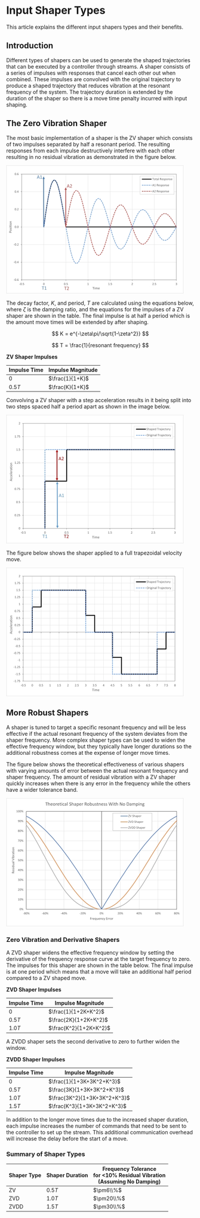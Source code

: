 # Input Shaper Types

This article explains the different input shapers types and their benefits.

## Introduction
Different types of shapers can be used to generate the shaped trajectories that can be executed by a controller through streams. A shaper consists of a series of impulses with responses that cancel each other out when combined. These impulses are convolved with the original trajectory to produce a shaped trajectory that reduces vibration at the resonant frequency of the system. The trajectory duration is extended by the duration of the shaper so there is a move time penalty incurred with input shaping.

## The Zero Vibration Shaper
The most basic implementation of a shaper is the ZV shaper which consists of two impulses separated by half a resonant period. The resulting responses from each impulse destructively interfere with each other resulting in no residual vibration as demonstrated in the figure below.

![input_shaping.jpg](img/input_shaping.jpg)

The decay factor, $K$, and period, $T$ are calculated using the equations below, where $\zeta$ is the damping ratio, and the equations for the impulses of a ZV shaper are shown in the table. The final impulse is at half a period which is the amount move times will be extended by after shaping.

$$
    K = e^{-\zeta\pi/\sqrt{1-\zeta^2}}
$$

$$
    T = \frac{1}{resonant frequency}
$$

**ZV Shaper Impulses**

| Impulse Time | Impulse Magnitude |
|--------------|-------------------|
| $0$          | $\frac\{1}{1+K}$  |
| $0.5T$       | $\frac\{K}{1+K}$  |

Convolving a ZV shaper with a step acceleration results in it being split into two steps spaced half a period apart as shown in the image below.

![zv_acceleration.jpg](img/zv_acceleration.jpg)

The figure below shows the shaper applied to a full trapezoidal velocity move.

![zv_trapezoidal_motion_acceleration.jpg](img/zv_trapezoidal_motion_acceleration.jpg)

## More Robust Shapers
A shaper is tuned to target a specific resonant frequency and will be less effective if the actual resonant frequency of the system deviates from the shaper frequency. More complex shaper types can be used to widen the effective frequency window, but they typically have longer durations so the additional robustness comes at the expense of longer move times.

The figure below shows the theoretical effectiveness of various shapers with varying amounts of error between the actual resonant frequency and shaper frequency. The amount of residual vibration with a ZV shaper quickly increases when there is any error in the frequency while the others have a wider tolerance band.

![shaper_robustness_comparison.jpg](img/shaper_robustness_comparison.jpg)

### Zero Vibration and Derivative Shapers

A ZVD shaper widens the effective frequency window by setting the derivative of the frequency response curve at the target frequency to zero. The impulses for this shaper are shown in the table below. The final impulse is at one period which means that a move will take an additional half period compared to a ZV shaped move.

**ZVD Shaper Impulses**

| Impulse Time | Impulse Magnitude       |
|--------------|-------------------------|
| $0$          | $\frac\{1}{1+2K+K^2}$   |
| $0.5T$       | $\frac\{2K}{1+2K+K^2}$  |
| $1.0T$       | $\frac\{K^2}{1+2K+K^2}$ |

A ZVDD shaper sets the second derivative to zero to further widen the window.

**ZVDD Shaper Impulses**

| Impulse Time | Impulse Magnitude             |
|--------------|-------------------------------|
| $0$          | $\frac\{1}{1+3K+3K^2+K^3}$    |
| $0.5T$       | $\frac\{3K}{1+3K+3K^2+K^3}$   |
| $1.0T$       | $\frac\{3K^2}{1+3K+3K^2+K^3}$ |
| $1.5T$       | $\frac\{K^3}{1+3K+3K^2+K^3}$  |

In addition to the longer move times due to the increased shaper duration, each impulse increases the number of commands that need to be sent to the controller to set up the stream. This additional communication overhead will increase the delay before the start of a move.

### Summary of Shaper Types

| Shaper Type | Shaper Duration | Frequency Tolerance <br/>for <10% Residual Vibration <br/>(Assuming No Damping) |
|-------------|-----------------|---------------------------------------------------------------------------------|
| ZV          | $0.5T$          | $\pm6\\%$                                                                       |
| ZVD         | $1.0T$          | $\pm20\\%$                                                                      |
| ZVDD        | $1.5T$          | $\pm30\\%$                                                                      |

